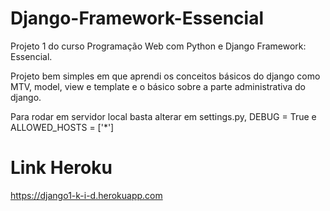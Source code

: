 # Django-Framework-Essencial
Projeto 1 do curso Programação Web com Python e Django Framework: Essencial.

Projeto bem simples em que aprendi os conceitos básicos do django como MTV, model, view e template e o básico sobre a parte administrativa do django.

Para rodar em servidor local basta alterar em settings.py, DEBUG = True e ALLOWED_HOSTS = ['*']





# Link Heroku


https://django1-k-i-d.herokuapp.com
